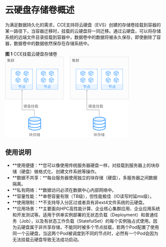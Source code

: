 # 云硬盘存储卷概述<a name="cce_01_0310"></a>

为满足数据持久化的需求，CCE支持将云硬盘（EVS）创建的存储卷挂载到容器的某一路径下，当容器迁移时，挂载的云硬盘将一同迁移。通过云硬盘，可以将存储系统的远端文件目录挂载到容器中，数据卷中的数据将被永久保存，即使删除了容器，数据卷中的数据依然保存在存储系统中。

**图 1**  CCE挂载云硬盘存储卷<a name="cce_01_0253_fig11623870218"></a>  
![](figures/CCE挂载云硬盘存储卷.png "CCE挂载云硬盘存储卷")

## 使用说明<a name="cce_01_0253_section729922716246"></a>

-   **使用便捷：**您可以像使用传统服务器硬盘一样，对挂载到服务器上的块存储（硬盘）做格式化、创建文件系统等操作。
-   **数据不共享：**每台服务器使用独立的块存储（硬盘），多服务器之间数据隔离。
-   **私有网络：**数据访问必须在数据中心内部网络中。
-   **容量性能：**单卷容量有限（TB级），但性能极佳（IO读写时延ms级）。
-   **使用限制：**不支持导入分区过或者具有非ext4文件系统的云硬盘。
-   **应用场景：**主要面向HPC高性能计算、企业核心集群应用、企业应用系统和开发测试等。适用于供单实例部署的无状态负载（Deployment）和普通任务（Job），以及有状态工作负载（StatefulSet）的每个实例独占式使用。因为云硬盘属于非共享存储，不能同时被多个节点挂载，若两个Pod配置了使用同一个云硬盘，当这两个Pod被调度到不同的节点时，必然有一个Pod会因为无法挂载云硬盘导致无法成功启动。

